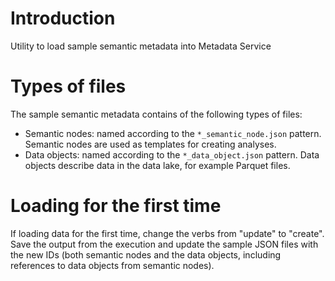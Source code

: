 # Introduction

Utility to load sample semantic metadata into Metadata Service

# Types of files

The sample semantic metadata contains of the following types of files:

- Semantic nodes: named according to the `*_semantic_node.json`
  pattern.  Semantic nodes are used as templates for creating
  analyses.
- Data objects: named according to the `*_data_object.json` pattern.
  Data objects describe data in the data lake, for example Parquet
  files.

# Loading for the first time

If loading data for the first time, change the verbs from "update" to
"create".  Save the output from the execution and update the sample
JSON files with the new IDs (both semantic nodes and the data objects,
including references to data objects from semantic nodes).
